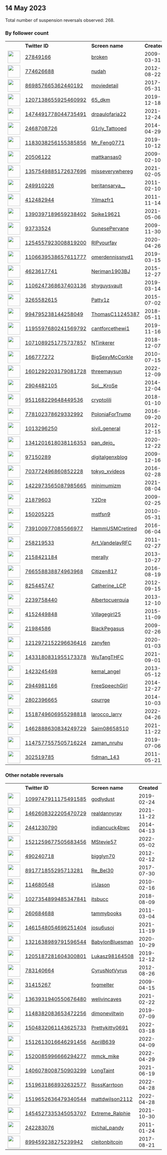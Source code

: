 
## 14 May 2023
Total number of suspension reversals observed: 268.

### By follower count
<table><tr><th></th><th align="left">Twitter ID</th><th align="left">Screen name</th>
<th align="left">Created</th><th align="left">Status</th><th align="left">Suspended</th><th align="left">Followers</th>
<tr><td><a href="https://pbs.twimg.com/profile_images/1663556291577647110/x83PgKLP_normal.jpg"><img src="https://pbs.twimg.com/profile_images/1663556291577647110/x83PgKLP_normal.jpg" width="40px" height="40px" align="center"/></a></td><td><a href="https://twitter.com/intent/user?user_id=27849166">27849166</a></td><td><a href="https://twitter.com/broken">broken</a></td><td>2009-03-31</td><td align="center"></td><td></td><td>395981</td></tr>
<tr><td><a href="https://pbs.twimg.com/profile_images/954871628013494272/X7LJRzWd_normal.jpg"><img src="https://pbs.twimg.com/profile_images/954871628013494272/X7LJRzWd_normal.jpg" width="40px" height="40px" align="center"/></a></td><td><a href="https://twitter.com/intent/user?user_id=774626688">774626688</a></td><td><a href="https://twitter.com/nudah">nudah</a></td><td>2012-08-22</td><td align="center"></td><td></td><td>305525</td></tr>
<tr><td><a href="https://pbs.twimg.com/profile_images/1629547511181451270/31B2ZfBp_normal.jpg"><img src="https://pbs.twimg.com/profile_images/1629547511181451270/31B2ZfBp_normal.jpg" width="40px" height="40px" align="center"/></a></td><td><a href="https://twitter.com/intent/user?user_id=869857665362440192">869857665362440192</a></td><td><a href="https://twitter.com/moviedetail">moviedetail</a></td><td>2017-05-31</td><td align="center"></td><td>2023-03-02</td><td>104586</td></tr>
<tr><td><a href="https://pbs.twimg.com/profile_images/1412988016470024195/M2Jgzmik_normal.jpg"><img src="https://pbs.twimg.com/profile_images/1412988016470024195/M2Jgzmik_normal.jpg" width="40px" height="40px" align="center"/></a></td><td><a href="https://twitter.com/intent/user?user_id=1207138655925460992">1207138655925460992</a></td><td><a href="https://twitter.com/65_dkm">65_dkm</a></td><td>2019-12-18</td><td align="center"></td><td>2022-05-16</td><td>98678</td></tr>
<tr><td><a href="https://pbs.twimg.com/profile_images/1618255805442048000/VY2UoZII_normal.jpg"><img src="https://pbs.twimg.com/profile_images/1618255805442048000/VY2UoZII_normal.jpg" width="40px" height="40px" align="center"/></a></td><td><a href="https://twitter.com/intent/user?user_id=1474491778044735491">1474491778044735491</a></td><td><a href="https://twitter.com/drpaulofaria22">drpaulofaria22</a></td><td>2021-12-24</td><td align="center"></td><td></td><td>67923</td></tr>
<tr><td><a href="https://pbs.twimg.com/profile_images/1277269590016286721/YCgcllAE_normal.jpg"><img src="https://pbs.twimg.com/profile_images/1277269590016286721/YCgcllAE_normal.jpg" width="40px" height="40px" align="center"/></a></td><td><a href="https://twitter.com/intent/user?user_id=2468708726">2468708726</a></td><td><a href="https://twitter.com/G1rly_Tattooed">G1rly_Tattooed</a></td><td>2014-04-29</td><td align="center"></td><td></td><td>52349</td></tr>
<tr><td><a href="https://pbs.twimg.com/profile_images/1475289075728982017/iONBECji_normal.jpg"><img src="https://pbs.twimg.com/profile_images/1475289075728982017/iONBECji_normal.jpg" width="40px" height="40px" align="center"/></a></td><td><a href="https://twitter.com/intent/user?user_id=1183038256155385856">1183038256155385856</a></td><td><a href="https://twitter.com/Mr_Feng0771">Mr_Feng0771</a></td><td>2019-10-12</td><td align="center">🔒</td><td>2023-02-16</td><td>52112</td></tr>
<tr><td><a href="https://pbs.twimg.com/profile_images/1647761718708191233/jvcGoqOd_normal.jpg"><img src="https://pbs.twimg.com/profile_images/1647761718708191233/jvcGoqOd_normal.jpg" width="40px" height="40px" align="center"/></a></td><td><a href="https://twitter.com/intent/user?user_id=20506122">20506122</a></td><td><a href="https://twitter.com/mattkansas0">mattkansas0</a></td><td>2009-02-10</td><td align="center"></td><td></td><td>45841</td></tr>
<tr><td><a href="https://pbs.twimg.com/profile_images/1383339510298075139/nfQTcx8M_normal.jpg"><img src="https://pbs.twimg.com/profile_images/1383339510298075139/nfQTcx8M_normal.jpg" width="40px" height="40px" align="center"/></a></td><td><a href="https://twitter.com/intent/user?user_id=1357549885172637696">1357549885172637696</a></td><td><a href="https://twitter.com/misseverywhereg">misseverywhereg</a></td><td>2021-02-05</td><td align="center"></td><td>2022-06-13</td><td>36674</td></tr>
<tr><td><a href="https://pbs.twimg.com/profile_images/1655899430489407489/4HXH40Wc_normal.jpg"><img src="https://pbs.twimg.com/profile_images/1655899430489407489/4HXH40Wc_normal.jpg" width="40px" height="40px" align="center"/></a></td><td><a href="https://twitter.com/intent/user?user_id=249910226">249910226</a></td><td><a href="https://twitter.com/beritansarya__">beritansarya__</a></td><td>2011-02-10</td><td align="center"></td><td>2022-11-05</td><td>33398</td></tr>
<tr><td><a href="https://pbs.twimg.com/profile_images/1665708609496391681/5_TRiYOs_normal.jpg"><img src="https://pbs.twimg.com/profile_images/1665708609496391681/5_TRiYOs_normal.jpg" width="40px" height="40px" align="center"/></a></td><td><a href="https://twitter.com/intent/user?user_id=412482944">412482944</a></td><td><a href="https://twitter.com/Yilmazfr1">Yilmazfr1</a></td><td>2011-11-14</td><td align="center"></td><td>2022-04-09</td><td>30603</td></tr>
<tr><td><a href="https://pbs.twimg.com/profile_images/1658101122274394112/ypzgCKDP_normal.jpg"><img src="https://pbs.twimg.com/profile_images/1658101122274394112/ypzgCKDP_normal.jpg" width="40px" height="40px" align="center"/></a></td><td><a href="https://twitter.com/intent/user?user_id=1390397189659238402">1390397189659238402</a></td><td><a href="https://twitter.com/Spike19621">Spike19621</a></td><td>2021-05-06</td><td align="center"></td><td>2022-06-09</td><td>26019</td></tr>
<tr><td><a href="https://pbs.twimg.com/profile_images/540664836573499392/LA7H7e-2_normal.jpeg"><img src="https://pbs.twimg.com/profile_images/540664836573499392/LA7H7e-2_normal.jpeg" width="40px" height="40px" align="center"/></a></td><td><a href="https://twitter.com/intent/user?user_id=93733524">93733524</a></td><td><a href="https://twitter.com/GunesePervane">GunesePervane</a></td><td>2009-11-30</td><td align="center"></td><td>2022-07-25</td><td>25918</td></tr>
<tr><td><a href="https://pbs.twimg.com/profile_images/1254557994722963459/d0Fx09zE_normal.jpg"><img src="https://pbs.twimg.com/profile_images/1254557994722963459/d0Fx09zE_normal.jpg" width="40px" height="40px" align="center"/></a></td><td><a href="https://twitter.com/intent/user?user_id=1254557923008819200">1254557923008819200</a></td><td><a href="https://twitter.com/RIPyourfav">RIPyourfav</a></td><td>2020-04-26</td><td align="center"></td><td></td><td>23127</td></tr>
<tr><td><a href="https://pbs.twimg.com/profile_images/1107291161532735488/ejzXhAjO_normal.png"><img src="https://pbs.twimg.com/profile_images/1107291161532735488/ejzXhAjO_normal.png" width="40px" height="40px" align="center"/></a></td><td><a href="https://twitter.com/intent/user?user_id=1106639538657611777">1106639538657611777</a></td><td><a href="https://twitter.com/omerdennissnyd1">omerdennissnyd1</a></td><td>2019-03-15</td><td align="center"></td><td>2023-04-05</td><td>20515</td></tr>
<tr><td><a href="https://pbs.twimg.com/profile_images/1593463731815649284/VRicbJu2_normal.jpg"><img src="https://pbs.twimg.com/profile_images/1593463731815649284/VRicbJu2_normal.jpg" width="40px" height="40px" align="center"/></a></td><td><a href="https://twitter.com/intent/user?user_id=4623617741">4623617741</a></td><td><a href="https://twitter.com/Neriman1903BJ">Neriman1903BJ</a></td><td>2015-12-27</td><td align="center"></td><td>2023-03-28</td><td>13456</td></tr>
<tr><td><a href="https://pbs.twimg.com/profile_images/1636564453498974208/lb7qXtLI_normal.jpg"><img src="https://pbs.twimg.com/profile_images/1636564453498974208/lb7qXtLI_normal.jpg" width="40px" height="40px" align="center"/></a></td><td><a href="https://twitter.com/intent/user?user_id=1106247368637403136">1106247368637403136</a></td><td><a href="https://twitter.com/shyguysvault">shyguysvault</a></td><td>2019-03-14</td><td align="center">🔒</td><td>2023-05-04</td><td>13296</td></tr>
<tr><td><a href="https://pbs.twimg.com/profile_images/1657856023217188864/rWElyUyF_normal.jpg"><img src="https://pbs.twimg.com/profile_images/1657856023217188864/rWElyUyF_normal.jpg" width="40px" height="40px" align="center"/></a></td><td><a href="https://twitter.com/intent/user?user_id=3265582615">3265582615</a></td><td><a href="https://twitter.com/Patty1z">Patty1z</a></td><td>2015-07-02</td><td align="center"></td><td></td><td>13205</td></tr>
<tr><td><a href="https://pbs.twimg.com/profile_images/1666869968942530562/caqz8M5L_normal.jpg"><img src="https://pbs.twimg.com/profile_images/1666869968942530562/caqz8M5L_normal.jpg" width="40px" height="40px" align="center"/></a></td><td><a href="https://twitter.com/intent/user?user_id=994795238144258049">994795238144258049</a></td><td><a href="https://twitter.com/ThomasC11245387">ThomasC11245387</a></td><td>2018-05-11</td><td align="center"></td><td></td><td>12293</td></tr>
<tr><td><a href="https://pbs.twimg.com/profile_images/1270331690892898304/kx90P-Uu_normal.jpg"><img src="https://pbs.twimg.com/profile_images/1270331690892898304/kx90P-Uu_normal.jpg" width="40px" height="40px" align="center"/></a></td><td><a href="https://twitter.com/intent/user?user_id=1195597680241569792">1195597680241569792</a></td><td><a href="https://twitter.com/cantforcethewi1">cantforcethewi1</a></td><td>2019-11-16</td><td align="center"></td><td>2023-02-12</td><td>11683</td></tr>
<tr><td><a href="https://pbs.twimg.com/profile_images/1071089863036829696/4RjVFKq3_normal.jpg"><img src="https://pbs.twimg.com/profile_images/1071089863036829696/4RjVFKq3_normal.jpg" width="40px" height="40px" align="center"/></a></td><td><a href="https://twitter.com/intent/user?user_id=1071089251775737857">1071089251775737857</a></td><td><a href="https://twitter.com/NTinkerer">NTinkerer</a></td><td>2018-12-07</td><td align="center"></td><td>2023-04-06</td><td>10174</td></tr>
<tr><td><a href="https://pbs.twimg.com/profile_images/378800000430227783/a535c6496342637b3fbe903c50a21b72_normal.jpeg"><img src="https://pbs.twimg.com/profile_images/378800000430227783/a535c6496342637b3fbe903c50a21b72_normal.jpeg" width="40px" height="40px" align="center"/></a></td><td><a href="https://twitter.com/intent/user?user_id=166777272">166777272</a></td><td><a href="https://twitter.com/BigSexyMcCorkle">BigSexyMcCorkle</a></td><td>2010-07-15</td><td align="center"></td><td></td><td>8190</td></tr>
<tr><td><a href="https://pbs.twimg.com/profile_images/1608490000961634308/Zb9quEp5_normal.jpg"><img src="https://pbs.twimg.com/profile_images/1608490000961634308/Zb9quEp5_normal.jpg" width="40px" height="40px" align="center"/></a></td><td><a href="https://twitter.com/intent/user?user_id=1601292203179081728">1601292203179081728</a></td><td><a href="https://twitter.com/threemaysun">threemaysun</a></td><td>2022-12-09</td><td align="center">🚫</td><td>2023-05-10</td><td>8138</td></tr>
<tr><td><a href="https://pbs.twimg.com/profile_images/1659925197233717252/eHNI71pp_normal.jpg"><img src="https://pbs.twimg.com/profile_images/1659925197233717252/eHNI71pp_normal.jpg" width="40px" height="40px" align="center"/></a></td><td><a href="https://twitter.com/intent/user?user_id=2904482105">2904482105</a></td><td><a href="https://twitter.com/Sol__KroSe">Sol__KroSe</a></td><td>2014-12-04</td><td align="center"></td><td></td><td>7177</td></tr>
<tr><td><a href="https://pbs.twimg.com/profile_images/1277847376628047875/NxtOBWiW_normal.jpg"><img src="https://pbs.twimg.com/profile_images/1277847376628047875/NxtOBWiW_normal.jpg" width="40px" height="40px" align="center"/></a></td><td><a href="https://twitter.com/intent/user?user_id=951168229648449536">951168229648449536</a></td><td><a href="https://twitter.com/cryptolili">cryptolili</a></td><td>2018-01-10</td><td align="center"></td><td></td><td>7071</td></tr>
<tr><td><a href="https://pbs.twimg.com/profile_images/1105196991712157696/btmf76P3_normal.jpg"><img src="https://pbs.twimg.com/profile_images/1105196991712157696/btmf76P3_normal.jpg" width="40px" height="40px" align="center"/></a></td><td><a href="https://twitter.com/intent/user?user_id=778102378629332992">778102378629332992</a></td><td><a href="https://twitter.com/PoloniaForTrump">PoloniaForTrump</a></td><td>2016-09-20</td><td align="center"></td><td>2022-04-29</td><td>6612</td></tr>
<tr><td><a href="https://pbs.twimg.com/profile_images/1543669840858193921/glPyfzM5_normal.jpg"><img src="https://pbs.twimg.com/profile_images/1543669840858193921/glPyfzM5_normal.jpg" width="40px" height="40px" align="center"/></a></td><td><a href="https://twitter.com/intent/user?user_id=1013296250">1013296250</a></td><td><a href="https://twitter.com/sivil_general">sivil_general</a></td><td>2012-12-15</td><td align="center"></td><td>2023-01-25</td><td>5653</td></tr>
<tr><td><a href="https://pbs.twimg.com/profile_images/1657392788495822852/mPP8HZH-_normal.jpg"><img src="https://pbs.twimg.com/profile_images/1657392788495822852/mPP8HZH-_normal.jpg" width="40px" height="40px" align="center"/></a></td><td><a href="https://twitter.com/intent/user?user_id=1341201618038116353">1341201618038116353</a></td><td><a href="https://twitter.com/pan_dejo_">pan_dejo_</a></td><td>2020-12-22</td><td align="center"></td><td>2022-02-13</td><td>4878</td></tr>
<tr><td><a href="https://pbs.twimg.com/profile_images/983430919385067521/7se_oYUk_normal.jpg"><img src="https://pbs.twimg.com/profile_images/983430919385067521/7se_oYUk_normal.jpg" width="40px" height="40px" align="center"/></a></td><td><a href="https://twitter.com/intent/user?user_id=97150289">97150289</a></td><td><a href="https://twitter.com/digitalgenxblog">digitalgenxblog</a></td><td>2009-12-16</td><td align="center"></td><td>2022-09-20</td><td>4410</td></tr>
<tr><td><a href="https://pbs.twimg.com/profile_images/703772902114459648/T1qYEPNj_normal.jpg"><img src="https://pbs.twimg.com/profile_images/703772902114459648/T1qYEPNj_normal.jpg" width="40px" height="40px" align="center"/></a></td><td><a href="https://twitter.com/intent/user?user_id=703772496860852228">703772496860852228</a></td><td><a href="https://twitter.com/tokyo_xvideos">tokyo_xvideos</a></td><td>2016-02-28</td><td align="center"></td><td>2023-04-01</td><td>4383</td></tr>
<tr><td><a href="https://pbs.twimg.com/profile_images/1521225013004746752/wz9obNjn_normal.jpg"><img src="https://pbs.twimg.com/profile_images/1521225013004746752/wz9obNjn_normal.jpg" width="40px" height="40px" align="center"/></a></td><td><a href="https://twitter.com/intent/user?user_id=1422973565087985665">1422973565087985665</a></td><td><a href="https://twitter.com/minimumizm">minimumizm</a></td><td>2021-08-04</td><td align="center"></td><td>2022-06-22</td><td>4295</td></tr>
<tr><td><a href="https://pbs.twimg.com/profile_images/1654342376020639744/YGcHfbJ3_normal.jpg"><img src="https://pbs.twimg.com/profile_images/1654342376020639744/YGcHfbJ3_normal.jpg" width="40px" height="40px" align="center"/></a></td><td><a href="https://twitter.com/intent/user?user_id=21879603">21879603</a></td><td><a href="https://twitter.com/Y2Dre">Y2Dre</a></td><td>2009-02-25</td><td align="center"></td><td></td><td>3487</td></tr>
<tr><td><a href="https://pbs.twimg.com/profile_images/1667836962990850048/M6MtY327_normal.jpg"><img src="https://pbs.twimg.com/profile_images/1667836962990850048/M6MtY327_normal.jpg" width="40px" height="40px" align="center"/></a></td><td><a href="https://twitter.com/intent/user?user_id=150205225">150205225</a></td><td><a href="https://twitter.com/mstfsn9">mstfsn9</a></td><td>2010-05-31</td><td align="center"></td><td></td><td>3346</td></tr>
<tr><td><a href="https://pbs.twimg.com/profile_images/1013543094615203840/b8loUjmI_normal.jpg"><img src="https://pbs.twimg.com/profile_images/1013543094615203840/b8loUjmI_normal.jpg" width="40px" height="40px" align="center"/></a></td><td><a href="https://twitter.com/intent/user?user_id=739100977085566977">739100977085566977</a></td><td><a href="https://twitter.com/HammUSMCretired">HammUSMCretired</a></td><td>2016-06-04</td><td align="center"></td><td></td><td>3209</td></tr>
<tr><td><a href="https://pbs.twimg.com/profile_images/808972068368875521/SwdhcOYE_normal.jpg"><img src="https://pbs.twimg.com/profile_images/808972068368875521/SwdhcOYE_normal.jpg" width="40px" height="40px" align="center"/></a></td><td><a href="https://twitter.com/intent/user?user_id=258219533">258219533</a></td><td><a href="https://twitter.com/Art_VandelayRFC">Art_VandelayRFC</a></td><td>2011-02-27</td><td align="center"></td><td></td><td>3187</td></tr>
<tr><td><a href="https://pbs.twimg.com/profile_images/641226313437696000/31ubqeQY_normal.png"><img src="https://pbs.twimg.com/profile_images/641226313437696000/31ubqeQY_normal.png" width="40px" height="40px" align="center"/></a></td><td><a href="https://twitter.com/intent/user?user_id=2158421184">2158421184</a></td><td><a href="https://twitter.com/merally">merally</a></td><td>2013-10-27</td><td align="center"></td><td>2022-03-06</td><td>3150</td></tr>
<tr><td><a href="https://pbs.twimg.com/profile_images/774112667048960003/KbXGD9Ut_normal.jpg"><img src="https://pbs.twimg.com/profile_images/774112667048960003/KbXGD9Ut_normal.jpg" width="40px" height="40px" align="center"/></a></td><td><a href="https://twitter.com/intent/user?user_id=766558838874963968">766558838874963968</a></td><td><a href="https://twitter.com/Citizen817">Citizen817</a></td><td>2016-08-19</td><td align="center"></td><td>2022-04-09</td><td>3036</td></tr>
<tr><td><a href="https://pbs.twimg.com/profile_images/2618197959/rsa2briy8k244prjsjh2_normal.jpeg"><img src="https://pbs.twimg.com/profile_images/2618197959/rsa2briy8k244prjsjh2_normal.jpeg" width="40px" height="40px" align="center"/></a></td><td><a href="https://twitter.com/intent/user?user_id=825445747">825445747</a></td><td><a href="https://twitter.com/Catherine_LCP">Catherine_LCP</a></td><td>2012-09-15</td><td align="center"></td><td>2022-12-02</td><td>2862</td></tr>
<tr><td><a href="https://pbs.twimg.com/profile_images/1104126266612043780/T-iTXu8A_normal.png"><img src="https://pbs.twimg.com/profile_images/1104126266612043780/T-iTXu8A_normal.png" width="40px" height="40px" align="center"/></a></td><td><a href="https://twitter.com/intent/user?user_id=2239758440">2239758440</a></td><td><a href="https://twitter.com/Albertocuerquia">Albertocuerquia</a></td><td>2013-12-10</td><td align="center"></td><td></td><td>2590</td></tr>
<tr><td><a href="https://pbs.twimg.com/profile_images/1666964273988345857/4S7YE493_normal.jpg"><img src="https://pbs.twimg.com/profile_images/1666964273988345857/4S7YE493_normal.jpg" width="40px" height="40px" align="center"/></a></td><td><a href="https://twitter.com/intent/user?user_id=4152449848">4152449848</a></td><td><a href="https://twitter.com/Villagegirl25">Villagegirl25</a></td><td>2015-11-09</td><td align="center"></td><td></td><td>2576</td></tr>
<tr><td><a href="https://pbs.twimg.com/profile_images/840121407031861248/OBknrgfk_normal.jpg"><img src="https://pbs.twimg.com/profile_images/840121407031861248/OBknrgfk_normal.jpg" width="40px" height="40px" align="center"/></a></td><td><a href="https://twitter.com/intent/user?user_id=21984586">21984586</a></td><td><a href="https://twitter.com/BlackPegasus">BlackPegasus</a></td><td>2009-02-26</td><td align="center"></td><td>2022-05-02</td><td>2569</td></tr>
<tr><td><a href="https://pbs.twimg.com/profile_images/1634731042975129603/DGxwFDzC_normal.jpg"><img src="https://pbs.twimg.com/profile_images/1634731042975129603/DGxwFDzC_normal.jpg" width="40px" height="40px" align="center"/></a></td><td><a href="https://twitter.com/intent/user?user_id=1212972152296636416">1212972152296636416</a></td><td><a href="https://twitter.com/zanyfen">zanyfen</a></td><td>2020-01-03</td><td align="center"></td><td>2023-04-23</td><td>2559</td></tr>
<tr><td><a href="https://pbs.twimg.com/profile_images/1659384719430098944/4XDoTGY6_normal.jpg"><img src="https://pbs.twimg.com/profile_images/1659384719430098944/4XDoTGY6_normal.jpg" width="40px" height="40px" align="center"/></a></td><td><a href="https://twitter.com/intent/user?user_id=1433180831955173378">1433180831955173378</a></td><td><a href="https://twitter.com/WuTangTHFC">WuTangTHFC</a></td><td>2021-09-01</td><td align="center"></td><td></td><td>2404</td></tr>
<tr><td><a href="https://pbs.twimg.com/profile_images/1538559659790958595/lbsVpmGb_normal.jpg"><img src="https://pbs.twimg.com/profile_images/1538559659790958595/lbsVpmGb_normal.jpg" width="40px" height="40px" align="center"/></a></td><td><a href="https://twitter.com/intent/user?user_id=1423245498">1423245498</a></td><td><a href="https://twitter.com/kemal_angel">kemal_angel</a></td><td>2013-05-12</td><td align="center">🔒</td><td>2023-01-31</td><td>2387</td></tr>
<tr><td><a href="https://pbs.twimg.com/profile_images/1658944538357174272/LsjUkKjH_normal.jpg"><img src="https://pbs.twimg.com/profile_images/1658944538357174272/LsjUkKjH_normal.jpg" width="40px" height="40px" align="center"/></a></td><td><a href="https://twitter.com/intent/user?user_id=2944981166">2944981166</a></td><td><a href="https://twitter.com/FreeSpeechGirl">FreeSpeechGirl</a></td><td>2014-12-27</td><td align="center"></td><td></td><td>2359</td></tr>
<tr><td><a href="https://pbs.twimg.com/profile_images/1323806641138094080/kONVJ_Mv_normal.jpg"><img src="https://pbs.twimg.com/profile_images/1323806641138094080/kONVJ_Mv_normal.jpg" width="40px" height="40px" align="center"/></a></td><td><a href="https://twitter.com/intent/user?user_id=2802396665">2802396665</a></td><td><a href="https://twitter.com/cpurrge">cpurrge</a></td><td>2014-10-03</td><td align="center"></td><td></td><td>2239</td></tr>
<tr><td><a href="https://pbs.twimg.com/profile_images/1518749798035120128/AN_N2YK9_normal.png"><img src="https://pbs.twimg.com/profile_images/1518749798035120128/AN_N2YK9_normal.png" width="40px" height="40px" align="center"/></a></td><td><a href="https://twitter.com/intent/user?user_id=1518749606955298818">1518749606955298818</a></td><td><a href="https://twitter.com/larocco_larry">larocco_larry</a></td><td>2022-04-26</td><td align="center"></td><td>2022-10-20</td><td>2197</td></tr>
<tr><td><a href="https://pbs.twimg.com/profile_images/1637118030084710403/ApMxLmeh_normal.jpg"><img src="https://pbs.twimg.com/profile_images/1637118030084710403/ApMxLmeh_normal.jpg" width="40px" height="40px" align="center"/></a></td><td><a href="https://twitter.com/intent/user?user_id=1462888630834249729">1462888630834249729</a></td><td><a href="https://twitter.com/Saim08658510">Saim08658510</a></td><td>2021-11-22</td><td align="center"></td><td>2023-03-21</td><td>2191</td></tr>
<tr><td><a href="https://pbs.twimg.com/profile_images/1147577868085600259/jTciS6BJ_normal.jpg"><img src="https://pbs.twimg.com/profile_images/1147577868085600259/jTciS6BJ_normal.jpg" width="40px" height="40px" align="center"/></a></td><td><a href="https://twitter.com/intent/user?user_id=1147577557505716224">1147577557505716224</a></td><td><a href="https://twitter.com/zaman_nruhu">zaman_nruhu</a></td><td>2019-07-06</td><td align="center"></td><td>2022-10-02</td><td>2153</td></tr>
<tr><td><a href="https://pbs.twimg.com/profile_images/822477525335023617/qjIgz9_r_normal.jpg"><img src="https://pbs.twimg.com/profile_images/822477525335023617/qjIgz9_r_normal.jpg" width="40px" height="40px" align="center"/></a></td><td><a href="https://twitter.com/intent/user?user_id=302519785">302519785</a></td><td><a href="https://twitter.com/fidman_143">fidman_143</a></td><td>2011-05-21</td><td align="center"></td><td></td><td>2118</td></tr>
</table>

### Other notable reversals
<table><tr><th></th><th align="left">Twitter ID</th><th align="left">Screen name</th>
<th align="left">Created</th><th align="left">Status</th><th align="left">Suspended</th><th align="left">Followers</th>
<tr><td><a href="https://pbs.twimg.com/profile_images/1617923040070729748/ay9vCrb7_normal.jpg"><img src="https://pbs.twimg.com/profile_images/1617923040070729748/ay9vCrb7_normal.jpg" width="40px" height="40px" align="center"/></a></td><td><a href="https://twitter.com/intent/user?user_id=1099747911175491585">1099747911175491585</a></td><td><a href="https://twitter.com/godlydust">godlydust</a></td><td>2019-02-24</td><td align="center"></td><td>2023-05-09</td><td>387</td></tr>
<tr><td><a href="https://pbs.twimg.com/profile_images/1556813795678380032/Wvp1S5h1_normal.jpg"><img src="https://pbs.twimg.com/profile_images/1556813795678380032/Wvp1S5h1_normal.jpg" width="40px" height="40px" align="center"/></a></td><td><a href="https://twitter.com/intent/user?user_id=1462608322205470729">1462608322205470729</a></td><td><a href="https://twitter.com/realdannyray">realdannyray</a></td><td>2021-11-22</td><td align="center"></td><td>2022-11-24</td><td>403</td></tr>
<tr><td><a href="https://pbs.twimg.com/profile_images/1663786685900165121/39DszpUq_normal.jpg"><img src="https://pbs.twimg.com/profile_images/1663786685900165121/39DszpUq_normal.jpg" width="40px" height="40px" align="center"/></a></td><td><a href="https://twitter.com/intent/user?user_id=2441230790">2441230790</a></td><td><a href="https://twitter.com/indiancuck4bwc">indiancuck4bwc</a></td><td>2014-04-13</td><td align="center"></td><td>2023-05-12</td><td>78</td></tr>
<tr><td><a href="https://pbs.twimg.com/profile_images/1521259771672039424/_u1X2-9X_normal.png"><img src="https://pbs.twimg.com/profile_images/1521259771672039424/_u1X2-9X_normal.png" width="40px" height="40px" align="center"/></a></td><td><a href="https://twitter.com/intent/user?user_id=1521259677505683456">1521259677505683456</a></td><td><a href="https://twitter.com/MStevie57">MStevie57</a></td><td>2022-05-02</td><td align="center"></td><td>2022-12-09</td><td>203</td></tr>
<tr><td><a href="https://pbs.twimg.com/profile_images/1301770500251758595/s0LmYycJ_normal.jpg"><img src="https://pbs.twimg.com/profile_images/1301770500251758595/s0LmYycJ_normal.jpg" width="40px" height="40px" align="center"/></a></td><td><a href="https://twitter.com/intent/user?user_id=490240718">490240718</a></td><td><a href="https://twitter.com/bigglyn70">bigglyn70</a></td><td>2012-02-12</td><td align="center"></td><td>2022-12-21</td><td>289</td></tr>
<tr><td><a href="https://pbs.twimg.com/profile_images/1438154181500604423/KAZj-26k_normal.jpg"><img src="https://pbs.twimg.com/profile_images/1438154181500604423/KAZj-26k_normal.jpg" width="40px" height="40px" align="center"/></a></td><td><a href="https://twitter.com/intent/user?user_id=891771855295713281">891771855295713281</a></td><td><a href="https://twitter.com/Re_Bel30">Re_Bel30</a></td><td>2017-07-30</td><td align="center"></td><td>2022-12-13</td><td>569</td></tr>
<tr><td><a href="https://pbs.twimg.com/profile_images/1243084307108896770/8OPGKEYg_normal.jpg"><img src="https://pbs.twimg.com/profile_images/1243084307108896770/8OPGKEYg_normal.jpg" width="40px" height="40px" align="center"/></a></td><td><a href="https://twitter.com/intent/user?user_id=114680548">114680548</a></td><td><a href="https://twitter.com/irlJason">irlJason</a></td><td>2010-02-16</td><td align="center"></td><td>2023-03-27</td><td>11</td></tr>
<tr><td><a href="https://pbs.twimg.com/profile_images/1590235008073080833/MqN5jc2__normal.jpg"><img src="https://pbs.twimg.com/profile_images/1590235008073080833/MqN5jc2__normal.jpg" width="40px" height="40px" align="center"/></a></td><td><a href="https://twitter.com/intent/user?user_id=1027354899485347841">1027354899485347841</a></td><td><a href="https://twitter.com/itsbucc">itsbucc</a></td><td>2018-08-09</td><td align="center"></td><td>2022-11-30</td><td>15</td></tr>
<tr><td><a href="https://pbs.twimg.com/profile_images/1294993650854879232/fQFNe3ht_normal.jpg"><img src="https://pbs.twimg.com/profile_images/1294993650854879232/fQFNe3ht_normal.jpg" width="40px" height="40px" align="center"/></a></td><td><a href="https://twitter.com/intent/user?user_id=260684688">260684688</a></td><td><a href="https://twitter.com/tammybooks">tammybooks</a></td><td>2011-03-04</td><td align="center"></td><td>2023-03-08</td><td>1700</td></tr>
<tr><td><a href="https://pbs.twimg.com/profile_images/1518827281354919937/2N7-EoBi_normal.jpg"><img src="https://pbs.twimg.com/profile_images/1518827281354919937/2N7-EoBi_normal.jpg" width="40px" height="40px" align="center"/></a></td><td><a href="https://twitter.com/intent/user?user_id=1461548054696251404">1461548054696251404</a></td><td><a href="https://twitter.com/josu6usoj">josu6usoj</a></td><td>2021-11-19</td><td align="center"></td><td>2022-04-27</td><td>30</td></tr>
<tr><td><a href="https://pbs.twimg.com/profile_images/1321651080665554944/H0-u__4H_normal.jpg"><img src="https://pbs.twimg.com/profile_images/1321651080665554944/H0-u__4H_normal.jpg" width="40px" height="40px" align="center"/></a></td><td><a href="https://twitter.com/intent/user?user_id=1321638989791596544">1321638989791596544</a></td><td><a href="https://twitter.com/BabylonBluesman">BabylonBluesman</a></td><td>2020-10-29</td><td align="center"></td><td>2022-07-20</td><td>488</td></tr>
<tr><td><a href="https://pbs.twimg.com/profile_images/1273293553842688000/P0nHRP_u_normal.jpg"><img src="https://pbs.twimg.com/profile_images/1273293553842688000/P0nHRP_u_normal.jpg" width="40px" height="40px" align="center"/></a></td><td><a href="https://twitter.com/intent/user?user_id=1205187281604300801">1205187281604300801</a></td><td><a href="https://twitter.com/Lukasz98164508">Lukasz98164508</a></td><td>2019-12-12</td><td align="center"></td><td>2023-03-30</td><td>84</td></tr>
<tr><td><a href="https://pbs.twimg.com/profile_images/1557961393340665856/Hjr-iKTD_normal.jpg"><img src="https://pbs.twimg.com/profile_images/1557961393340665856/Hjr-iKTD_normal.jpg" width="40px" height="40px" align="center"/></a></td><td><a href="https://twitter.com/intent/user?user_id=783140664">783140664</a></td><td><a href="https://twitter.com/CyrusNotVyrus">CyrusNotVyrus</a></td><td>2012-08-26</td><td align="center"></td><td>2023-03-09</td><td>1660</td></tr>
<tr><td><a href="https://pbs.twimg.com/profile_images/1592774269984915456/8Gd7ASXG_normal.jpg"><img src="https://pbs.twimg.com/profile_images/1592774269984915456/8Gd7ASXG_normal.jpg" width="40px" height="40px" align="center"/></a></td><td><a href="https://twitter.com/intent/user?user_id=31415267">31415267</a></td><td><a href="https://twitter.com/fogmelter">fogmelter</a></td><td>2009-04-15</td><td align="center"></td><td>2023-01-04</td><td>121</td></tr>
<tr><td><a href="https://pbs.twimg.com/profile_images/1394886128008761347/j26_T2-a_normal.jpg"><img src="https://pbs.twimg.com/profile_images/1394886128008761347/j26_T2-a_normal.jpg" width="40px" height="40px" align="center"/></a></td><td><a href="https://twitter.com/intent/user?user_id=1363931940550676480">1363931940550676480</a></td><td><a href="https://twitter.com/welivincaves">welivincaves</a></td><td>2021-02-22</td><td align="center"></td><td>2022-09-05</td><td>73</td></tr>
<tr><td><a href="https://pbs.twimg.com/profile_images/1593056239281471489/45e0j2g0_normal.jpg"><img src="https://pbs.twimg.com/profile_images/1593056239281471489/45e0j2g0_normal.jpg" width="40px" height="40px" align="center"/></a></td><td><a href="https://twitter.com/intent/user?user_id=1148382083653472256">1148382083653472256</a></td><td><a href="https://twitter.com/dimoneviltwin">dimoneviltwin</a></td><td>2019-07-09</td><td align="center"></td><td>2022-12-04</td><td>30</td></tr>
<tr><td><a href="https://abs.twimg.com/sticky/default_profile_images/default_profile_normal.png"><img src="https://abs.twimg.com/sticky/default_profile_images/default_profile_normal.png" width="40px" height="40px" align="center"/></a></td><td><a href="https://twitter.com/intent/user?user_id=1504832061143625733">1504832061143625733</a></td><td><a href="https://twitter.com/Prettykitty0691">Prettykitty0691</a></td><td>2022-03-18</td><td align="center">🚫</td><td>2023-05-06</td><td>6</td></tr>
<tr><td><a href="https://pbs.twimg.com/profile_images/1555600548732121090/0dlSNgMI_normal.jpg"><img src="https://pbs.twimg.com/profile_images/1555600548732121090/0dlSNgMI_normal.jpg" width="40px" height="40px" align="center"/></a></td><td><a href="https://twitter.com/intent/user?user_id=1512613016646291456">1512613016646291456</a></td><td><a href="https://twitter.com/AprilB639">AprilB639</a></td><td>2022-04-09</td><td align="center"></td><td>2022-11-08</td><td>869</td></tr>
<tr><td><a href="https://pbs.twimg.com/profile_images/1520087564371304450/D0YmBraA_normal.jpg"><img src="https://pbs.twimg.com/profile_images/1520087564371304450/D0YmBraA_normal.jpg" width="40px" height="40px" align="center"/></a></td><td><a href="https://twitter.com/intent/user?user_id=1520085996666294277">1520085996666294277</a></td><td><a href="https://twitter.com/mmck_mike">mmck_mike</a></td><td>2022-04-29</td><td align="center"></td><td>2022-12-09</td><td>1577</td></tr>
<tr><td><a href="https://pbs.twimg.com/profile_images/1499379687856001030/4mqmNSzu_normal.jpg"><img src="https://pbs.twimg.com/profile_images/1499379687856001030/4mqmNSzu_normal.jpg" width="40px" height="40px" align="center"/></a></td><td><a href="https://twitter.com/intent/user?user_id=1406078008750903299">1406078008750903299</a></td><td><a href="https://twitter.com/LongTaint">LongTaint</a></td><td>2021-06-19</td><td align="center"></td><td>2022-07-12</td><td>168</td></tr>
<tr><td><a href="https://pbs.twimg.com/profile_images/1519631990823211010/sQKWN_6H_normal.jpg"><img src="https://pbs.twimg.com/profile_images/1519631990823211010/sQKWN_6H_normal.jpg" width="40px" height="40px" align="center"/></a></td><td><a href="https://twitter.com/intent/user?user_id=1519631868932632577">1519631868932632577</a></td><td><a href="https://twitter.com/RossKarrtoon">RossKarrtoon</a></td><td>2022-04-28</td><td align="center"></td><td>2022-09-20</td><td>799</td></tr>
<tr><td><a href="https://pbs.twimg.com/profile_images/1567127915011137536/cBYE_ZeQ_normal.jpg"><img src="https://pbs.twimg.com/profile_images/1567127915011137536/cBYE_ZeQ_normal.jpg" width="40px" height="40px" align="center"/></a></td><td><a href="https://twitter.com/intent/user?user_id=1519652636479340544">1519652636479340544</a></td><td><a href="https://twitter.com/mattdwilson2112">mattdwilson2112</a></td><td>2022-04-28</td><td align="center"></td><td>2022-09-15</td><td>477</td></tr>
<tr><td><a href="https://pbs.twimg.com/profile_images/1454527802980569090/7PqBAV_8_normal.jpg"><img src="https://pbs.twimg.com/profile_images/1454527802980569090/7PqBAV_8_normal.jpg" width="40px" height="40px" align="center"/></a></td><td><a href="https://twitter.com/intent/user?user_id=1454527335345053707">1454527335345053707</a></td><td><a href="https://twitter.com/Extreme_Ralphie">Extreme_Ralphie</a></td><td>2021-10-30</td><td align="center"></td><td>2023-01-08</td><td>369</td></tr>
<tr><td><a href="https://pbs.twimg.com/profile_images/1653906054143508484/nVhNqFlK_normal.jpg"><img src="https://pbs.twimg.com/profile_images/1653906054143508484/nVhNqFlK_normal.jpg" width="40px" height="40px" align="center"/></a></td><td><a href="https://twitter.com/intent/user?user_id=242283076">242283076</a></td><td><a href="https://twitter.com/michal_pandy">michal_pandy</a></td><td>2011-01-24</td><td align="center"></td><td>2022-11-28</td><td>66</td></tr>
<tr><td><a href="https://pbs.twimg.com/profile_images/1659328745398841344/MDfxneUr_normal.jpg"><img src="https://pbs.twimg.com/profile_images/1659328745398841344/MDfxneUr_normal.jpg" width="40px" height="40px" align="center"/></a></td><td><a href="https://twitter.com/intent/user?user_id=899459238275239942">899459238275239942</a></td><td><a href="https://twitter.com/cleitonbitcoin">cleitonbitcoin</a></td><td>2017-08-21</td><td align="center"></td><td>2022-09-30</td><td>846</td></tr>
</table>
